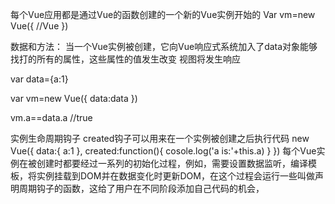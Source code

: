 每个Vue应用都是通过Vue的函数创建的一个新的Vue实例开始的
Var vm=new Vue({
    //Vue
})

数据和方法：
当一个Vue实例被创建，它向Vue响应式系统加入了data对象能够找打的所有的属性，这些属性的值发生改变
视图将发生响应

var data={a:1}

var vm=new Vue({
    data:data
})

vm.a==data.a //true

实例生命周期钩子
created钩子可以用来在一个实例被创建之后执行代码
new Vue({
    data:{
        a:1
    },
    created:function(){
        cosole.log('a  is:'+this.a)
    }
})
每个Vue实例在被创建时都要经过一系列的初始化过程，例如，需要设置数据监听，编译模板，将实例挂载到DOM并在数据变化时更新DOM，在这个过程会运行一些叫做声明周期钩子的函数，这给了用户在不同阶段添加自己代码的机会，


